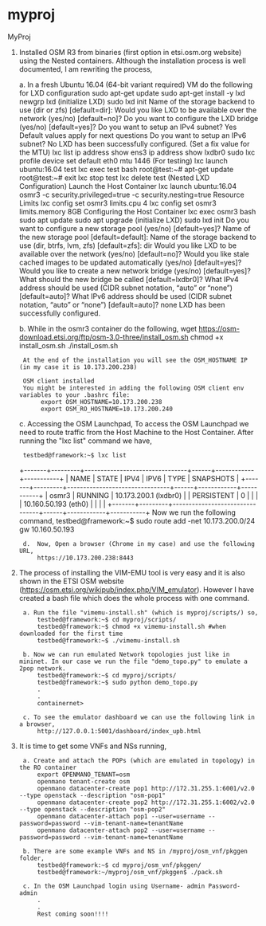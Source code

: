 # myproj
MyProj

1. Installed OSM R3 from binaries (first option in etsi.osm.org website) using the Nested containers.
Although the installation process is well documented, I am rewriting the process,

	a. In a fresh Ubuntu 16.04 (64-bit variant required) VM do the following for LXD configuration
		sudo apt-get update
		sudo apt-get install -y lxd
		newgrp lxd
	(initialize LXD)
		sudo lxd init
		 Name of the storage backend to use (dir or zfs) [default=dir]:
		 Would you like LXD to be available over the network (yes/no) [default=no]?
		 Do you want to configure the LXD bridge (yes/no) [default=yes]?
		  Do you want to setup an IPv4 subnet? Yes
		   Default values apply for next questions
		  Do you want to setup an IPv6 subnet? No
		 LXD has been successfully configured.
	(Set a fix value for the MTU)
		lxc list
		ip address show ens3
		ip address show lxdbr0
		sudo lxc profile device set default eth0 mtu 1446
	(For testing)
		lxc launch ubuntu:16.04 test
		lxc exec test bash
		root@test:~# apt-get update
		root@test:~# exit
		lxc stop test
		lxc delete test
	(Nested LXD Configuration)
	     Launch the Host Container
		lxc launch ubuntu:16.04 osmr3 -c security.privileged=true -c security.nesting=true
	     Resource Limits
		lxc config set osmr3 limits.cpu 4
		lxc config set osmr3 limits.memory 8GB
	     Configuring the Host Container
		lxc exec osmr3 bash
		sudo apt update
		sudo apt upgrade
	(initialize LXD)
		sudo lxd init
		 Do you want to configure a new storage pool (yes/no) [default=yes]?
		 Name of the new storage pool [default=default]:
		 Name of the storage backend to use (dir, btrfs, lvm, zfs) [default=zfs]: dir
		 Would you like LXD to be available over the network (yes/no) [default=no]?
		 Would you like stale cached images to be updated automatically (yes/no) [default=yes]?
		 Would you like to create a new network bridge (yes/no) [default=yes]?
		 What should the new bridge be called [default=lxdbr0]?
		 What IPv4 address should be used (CIDR subnet notation, “auto” or “none”) [default=auto]?
		 What IPv6 address should be used (CIDR subnet notation, “auto” or “none”) [default=auto]? none
		 LXD has been successfully configured.

	b. While in the osmr3 container do the following,
		wget https://osm-download.etsi.org/ftp/osm-3.0-three/install_osm.sh
		chmod +x install_osm.sh
		./install_osm.sh

		At the end of the installation you will see the OSM_HOSTNAME IP (in my case it is 10.173.200.238)

		OSM client installed
		You might be interested in adding the following OSM client env variables to your .bashrc file:
		     export OSM_HOSTNAME=10.173.200.238
		     export OSM_RO_HOSTNAME=10.173.200.240


	c. Accessing the OSM Launchpad,
		To access the OSM Launchpad we need to route traffic from the Host Machine to the Host Container. After running the "lxc list" command we have,

		testbed@framework:~$ lxc list
    +-------+---------+--------------------------------+------+------------+-----------+
    | NAME  |  STATE  |              IPV4              | IPV6 |    TYPE    | SNAPSHOTS |
    +-------+---------+--------------------------------+------+------------+-----------+
    | osmr3 | RUNNING | 10.173.200.1 (lxdbr0)          |      | PERSISTENT | 0         |
    |       |         | 10.160.50.193 (eth0)           |      |            |           |
    +-------+---------+--------------------------------+------+------------+-----------+
		Now we run the following command,
		testbed@framework:~$ sudo route add -net 10.173.200.0/24 gw 10.160.50.193

		d.  Now, Open a browser (Chrome in my case) and use the following URL,
			https://10.173.200.238:8443

2. The process of installing the VIM-EMU tool is very easy and it is also shown in the ETSI OSM website (https://osm.etsi.org/wikipub/index.php/VIM_emulator). However I have created a bash file which does the whole process with one command.

		a. Run the file "vimemu-install.sh" (which is myproj/scripts/) so,
			testbed@framework:~$ cd myproj/scripts/
			testbed@framework:~$ chmod +x vimemu-install.sh #when downloaded for the first time
			testbed@framework:~$ ./vimemu-install.sh

		b. Now we can run emulated Network topologies just like in mininet. In our case we run the file "demo_topo.py" to emulate a 2pop network.
			testbed@framework:~$ cd myproj/scripts/
			testbed@framework:~$ sudo python demo_topo.py
			.
			.
			containernet>

		c. To see the emulator dashboard we can use the following link in a browser,
		 	http://127.0.0.1:5001/dashboard/index_upb.html

3. It is time to get some VNFs and NSs running,

		a. Create and attach the POPs (which are emulated in topology) in the RO container
			export OPENMANO_TENANT=osm
			openmano tenant-create osm
			openmano datacenter-create pop1 http://172.31.255.1:6001/v2.0 --type openstack --description "osm-pop1"
			openmano datacenter-create pop2 http://172.31.255.1:6002/v2.0 --type openstack --description "osm-pop2"
			openmano datacenter-attach pop1 --user=username --password=password --vim-tenant-name=tenantName
			openmano datacenter-attach pop2 --user=username --password=password --vim-tenant-name=tenantName

		b. There are some example VNFs and NS in /myproj/osm_vnf/pkggen folder,
			testbed@framework:~$ cd myproj/osm_vnf/pkggen/
			testbed@framework:~/myproj/osm_vnf/pkggen$ ./pack.sh

		c. In the OSM Launchpad login using Username- admin Password- admin
			.
			.
			Rest coming soon!!!!
